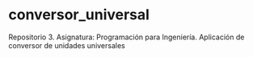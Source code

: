 # conversor_universal
Repositorio 3. Asignatura: Programación para Ingeniería. Aplicación de conversor de unidades universales
